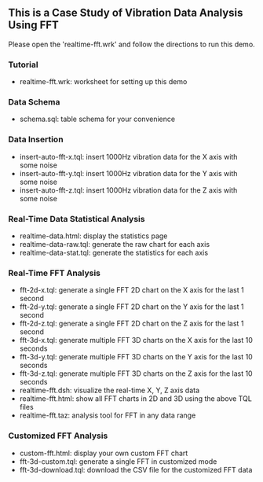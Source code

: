 ## This is a Case Study of Vibration Data Analysis Using FFT

Please open the 'realtime-fft.wrk' and follow the directions to run this demo.

### Tutorial

- realtime-fft.wrk: worksheet for setting up this demo

### Data Schema
- schema.sql: table schema for your convenience

### Data Insertion
- insert-auto-fft-x.tql: insert 1000Hz vibration data for the X axis with some noise
- insert-auto-fft-y.tql: insert 1000Hz vibration data for the Y axis with some noise
- insert-auto-fft-z.tql: insert 1000Hz vibration data for the Z axis with some noise

### Real-Time Data Statistical Analysis

- realtime-data.html: display the statistics page
- realtime-data-raw.tql: generate the raw chart for each axis
- realtime-data-stat.tql: generate the statistics for each axis


### Real-Time FFT Analysis
- fft-2d-x.tql: generate a single FFT 2D chart on the X axis for the last 1 second
- fft-2d-y.tql: generate a single FFT 2D chart on the Y axis for the last 1 second
- fft-2d-z.tql: generate a single FFT 2D chart on the Z axis for the last 1 second
- fft-3d-x.tql: generate multiple FFT 3D charts on the X axis for the last 10 seconds
- fft-3d-y.tql: generate multiple FFT 3D charts on the Y axis for the last 10 seconds
- fft-3d-z.tql: generate multiple FFT 3D charts on the Z axis for the last 10 seconds
- realtime-fft.dsh: visualize the real-time X, Y, Z axis data
- realtime-fft.html: show all FFT charts in 2D and 3D using the above TQL files
- realtime-fft.taz: analysis tool for FFT in any data range

### Customized FFT Analysis
- custom-fft.html: display your own custom FFT chart
- fft-3d-custom.tql: generate a single FFT in customized mode
- fft-3d-download.tql: download the CSV file for the customized FFT data